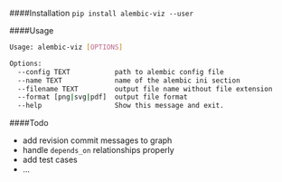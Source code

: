####Installation
`pip install alembic-viz --user`

####Usage
```bash
Usage: alembic-viz [OPTIONS]

Options:
  --config TEXT           path to alembic config file
  --name TEXT             name of the alembic ini section
  --filename TEXT         output file name without file extension
  --format [png|svg|pdf]  output file format
  --help                  Show this message and exit.
```
  
####Todo
* add revision commit messages to graph
* handle `depends_on` relationships properly
* add test cases
* ...